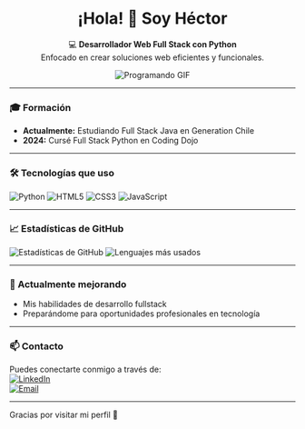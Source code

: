 <h1 align="center">¡Hola! 👋 Soy Héctor</h1>

<p align="center">
💻 <strong>Desarrollador Web Full Stack con Python</strong><br>
Enfocado en crear soluciones web eficientes y funcionales.
</p>


<p align="center">
  <img src="https://media2.giphy.com/media/v1.Y2lkPTc5MGI3NjExd3JoZzlsNjQ3Z2lrNW9xNmltenI3OWY3a3plZDdiMTVmMGh6MmllNCZlcD12MV9pbnRlcm5hbF9naWZfYnlfaWQmY3Q9Zw/qgQUggAC3Pfv687qPC/giphy.gif" alt="Programando GIF" />
</p>

---

### 🎓 Formación
- **Actualmente:** Estudiando Full Stack Java en Generation Chile  
- **2024:** Cursé Full Stack Python en Coding Dojo

---

### 🛠️ Tecnologías que uso
![Python](https://img.shields.io/badge/Python-3776AB?style=flat-square&logo=python&logoColor=white)
![HTML5](https://img.shields.io/badge/HTML5-E34F26?style=flat-square&logo=html5&logoColor=white)
![CSS3](https://img.shields.io/badge/CSS3-1572B6?style=flat-square&logo=css3&logoColor=white)
![JavaScript](https://img.shields.io/badge/JavaScript-F7DF1E?style=flat-square&logo=javascript&logoColor=black)

---


### 📈 Estadísticas de GitHub
![Estadísticas de GitHub](https://github-readme-stats.vercel.app/api?username=sylarms23&show_icons=true&theme=gruvbox&hide_border=true&hide_title=true)
![Lenguajes más usados](https://github-readme-stats.vercel.app/api/top-langs/?username=sylarms23&layout=compact&theme=gruvbox&hide_border=true&hide_title=true)


---

### 🌱 Actualmente mejorando
- Mis habilidades de desarrollo fullstack  
- Preparándome para oportunidades profesionales en tecnología

---

### 📫 Contacto
Puedes conectarte conmigo a través de:  
[![LinkedIn](https://img.shields.io/badge/LinkedIn-0077B5?style=flat-square&logo=linkedin&logoColor=white)](https://www.linkedin.com/)  
[![Email](https://img.shields.io/badge/Email-D14836?style=flat-square&logo=gmail&logoColor=white)](mailto:hector.chacong@gmail.com)

---

Gracias por visitar mi perfil 👋
